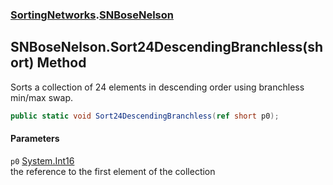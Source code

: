 ### [SortingNetworks](SortingNetworks.md 'SortingNetworks').[SNBoseNelson](SortingNetworks_SNBoseNelson.md 'SortingNetworks.SNBoseNelson')
## SNBoseNelson.Sort24DescendingBranchless(short) Method
Sorts a collection of 24 elements in descending order using branchless min/max swap.  
```csharp
public static void Sort24DescendingBranchless(ref short p0);
```
#### Parameters
<a name='SortingNetworks_SNBoseNelson_Sort24DescendingBranchless(short)_p0'></a>
`p0` [System.Int16](https://docs.microsoft.com/en-us/dotnet/api/System.Int16 'System.Int16')  
the reference to the first element of the collection
  
